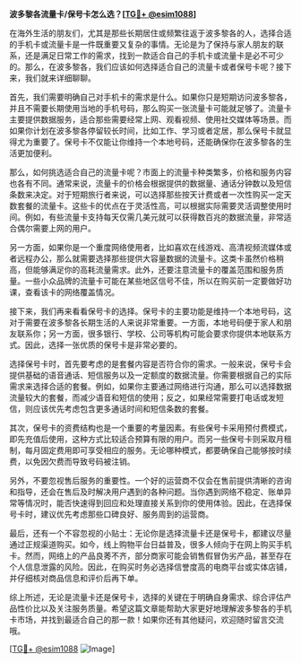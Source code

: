 **波多黎各流量卡/保号卡怎么选？[[TG💪+ @esim1088](https://t.me/s/esim1088)]**

在海外生活的朋友们，尤其是那些长期居住或频繁往返于波多黎各的人，选择合适的手机卡或流量卡是一件既重要又复杂的事情。无论是为了保持与家人朋友的联系，还是满足日常工作的需求，找到一款适合自己的手机卡或流量卡是必不可少的。那么，在波多黎各，我们应该如何选择适合自己的流量卡或者保号卡呢？接下来，我们就来详细聊聊。

首先，我们需要明确自己对手机卡的需求是什么。如果你只是短期访问波多黎各，并且不需要长期使用当地的手机号码，那么购买一张流量卡可能就足够了。流量卡主要提供数据服务，适合那些需要经常上网、观看视频、使用社交媒体等场景。而如果你计划在波多黎各停留较长时间，比如工作、学习或者定居，那么保号卡就显得尤为重要了。保号卡不仅能让你维持一个本地号码，还能确保你在波多黎各的生活更加便利。

那么，如何挑选适合自己的流量卡呢？市面上的流量卡种类繁多，价格和服务内容也各有不同。通常来说，流量卡的价格会根据提供的数据量、通话分钟数以及短信条数来决定。对于短期旅行者来说，可以选择那些按天计费或者一次性购买一定天数套餐的流量卡。这些卡的优点在于灵活性高，可以根据实际需要灵活调整使用时间。例如，有些流量卡支持每天仅需几美元就可以获得数百兆的数据流量，非常适合偶尔需要上网的用户。

另一方面，如果你是一个重度网络使用者，比如喜欢在线游戏、高清视频流媒体或者远程办公，那么就需要选择那些提供大容量数据的流量卡。这类卡虽然价格稍高，但能够满足你的高耗流量需求。此外，还要注意流量卡的覆盖范围和服务质量。一些小众品牌的流量卡可能在某些地区信号不佳，所以在购买前一定要做好功课，查看该卡的网络覆盖情况。

接下来，我们再来看看保号卡的选择。保号卡的主要功能是维持一个本地号码，这对于需要在波多黎各长期生活的人来说非常重要。一方面，本地号码便于家人和朋友联系你；另一方面，很多银行、学校、公司等机构可能会要求你提供本地联系方式。因此，选择一张优质的保号卡是非常必要的。

选择保号卡时，首先要考虑的是套餐内容是否符合你的需求。一般来说，保号卡会提供基础的语音通话、短信服务以及一定额度的数据流量。你需要根据自己的实际需求来选择合适的套餐。例如，如果你主要通过网络进行沟通，那么可以选择数据流量较大的套餐，而减少语音和短信的使用；反之，如果经常需要打电话或发短信，则应该优先考虑包含更多通话时间和短信条数的套餐。

其次，保号卡的资费结构也是一个重要的考量因素。有些保号卡采用预付费模式，即先充值后使用，这种方式比较适合预算有限的用户。而另一些保号卡则采取月租制，每月固定费用即可享受相应的服务。无论哪种模式，都要确保自己能够按时续费，以免因欠费而导致号码被注销。

另外，不要忽视售后服务的重要性。一个好的运营商不仅会在售前提供清晰的咨询和指导，还会在售后及时解决用户遇到的各种问题。当你遇到网络不稳定、账单异常等情况时，能否快速得到回应和处理直接关系到你的使用体验。因此，在选择保号卡时，建议优先考虑那些口碑良好、服务周到的运营商。

最后，还有一个不容忽视的小贴士：无论你是选择流量卡还是保号卡，都建议尽量通过正规渠道购买。如今，线上购物平台日益普及，很多人倾向于在网上购买手机卡。然而，网络上的产品良莠不齐，部分商家可能会销售假冒伪劣产品，甚至存在个人信息泄露的风险。因此，在购买时务必选择信誉度高的电商平台或实体店铺，并仔细核对商品信息和评价后再下单。

综上所述，无论是流量卡还是保号卡，选择的关键在于明确自身需求、综合评估产品性价比以及关注服务质量。希望这篇文章能帮助大家更好地理解波多黎各的手机卡市场，并找到最适合自己的那一款！如果你还有其他疑问，欢迎随时留言交流哦。

[[TG💪+ @esim1088](https://t.me/s/esim1088) ![Image](https://i.postimg.cc/4NQfJmqS/Snipaste-2025-05-13-00-14-12.png)]